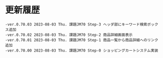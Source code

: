 # 更新履歴

	-ver.0.70.03 2023-08-03 Thu. 課題JM70 Step-3 ヘッダ部にキーワード検索ボックス追加
	-ver.0.70.02 2023-08-03 Thu. 課題JM70 Step-2 商品詳細画面表示
	-ver.0.70.01 2023-08-03 Thu. 課題JM70 Step-1 商品一覧から商品詳細へのリンク追加
	-ver.0.70.00 2023-08-03 Thu. 課題JM70 Step-0 ショッピングカートシステム実装